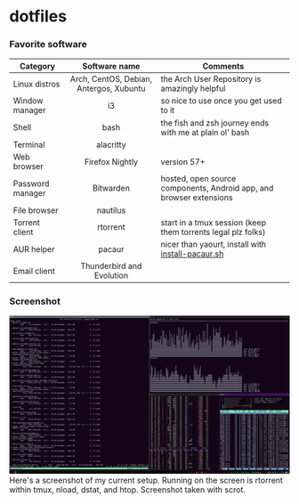# dotfiles

### Favorite software
Category | Software name | Comments
--- | :---: | ---
Linux distros | Arch, CentOS, Debian, Antergos, Xubuntu | the Arch User Repository is amazingly helpful
Window manager | i3 | so nice to use once you get used to it
Shell | bash | the fish and zsh journey ends with me at plain ol' bash
Terminal | alacritty | 
Web browser | Firefox Nightly | version 57+
Password manager | Bitwarden | hosted, open source components, Android app, and browser extensions
File browser | nautilus
Torrent client | rtorrent | start in a tmux session (keep them torrents legal plz folks)
AUR helper | pacaur | nicer than yaourt, install with [install-pacaur.sh](https://github.com/dbirks/scripts/blob/master/bash/install-pacaur.sh)
Email client | Thunderbird and Evolution | 

### Screenshot
![Screenshot](./screenshot.png?raw=true)
Here's a screenshot of my current setup. Running on the screen is rtorrent within tmux, nload, dstat, and htop. Screenshot taken with scrot.
